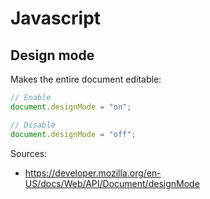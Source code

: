 Javascript
==========


## Design mode

Makes the entire document editable:
```javascript
// Enable
document.designMode = "on";

// Disable
document.designMode = "off";
```

Sources:
* https://developer.mozilla.org/en-US/docs/Web/API/Document/designMode

